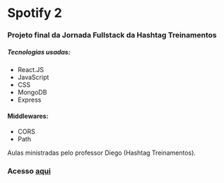 <h1>Spotify 2</h1>
<h3>Projeto final da Jornada Fullstack da Hashtag Treinamentos</h3>

<h5>Tecnologias usadas:</h5>
<ul>
  <li>React.JS</li>
  <li>JavaScript</li>
  <li>CSS</li>
  <li>MongoDB</li>
  <li>Express</li>
</ul>

<h4>Middlewares:</h4>
  <ul>
    <li>CORS</li>
    <li>Path</li>
  </ul>

Aulas ministradas pelo professor Diego (Hashtag Treinamentos).

<h3>Acesso <a href="https://jornada-fullstack-spotify-vqeu.onrender.com">aqui</a> </h3>
